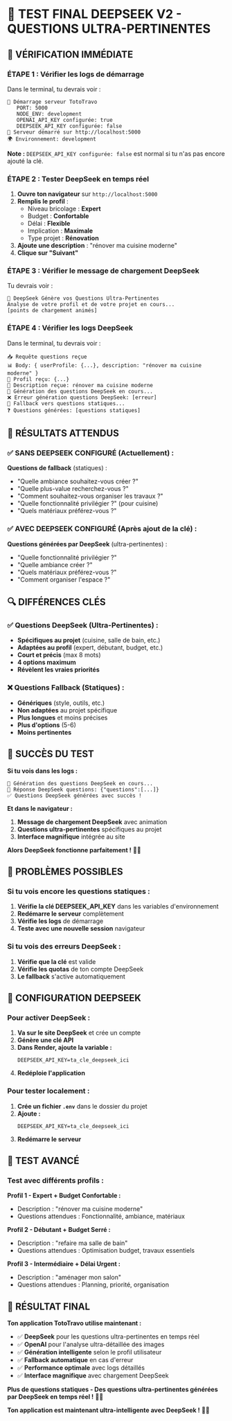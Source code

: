 # 🧪 TEST FINAL DEEPSEEK V2 - QUESTIONS ULTRA-PERTINENTES

## 🎯 **VÉRIFICATION IMMÉDIATE**

### **ÉTAPE 1 : Vérifier les logs de démarrage**

Dans le terminal, tu devrais voir :
```
🚀 Démarrage serveur TotoTravo
   PORT: 5000
   NODE_ENV: development
   OPENAI_API_KEY configurée: true
   DEEPSEEK_API_KEY configurée: false
🚀 Serveur démarré sur http://localhost:5000
🌍 Environnement: development
```

**Note :** `DEEPSEEK_API_KEY configurée: false` est normal si tu n'as pas encore ajouté la clé.

### **ÉTAPE 2 : Tester DeepSeek en temps réel**

1. **Ouvre ton navigateur** sur `http://localhost:5000`
2. **Remplis le profil** :
   - Niveau bricolage : **Expert**
   - Budget : **Confortable**
   - Délai : **Flexible**
   - Implication : **Maximale**
   - Type projet : **Rénovation**
3. **Ajoute une description** : "rénover ma cuisine moderne"
4. **Clique sur "Suivant"**

### **ÉTAPE 3 : Vérifier le message de chargement DeepSeek**

Tu devrais voir :
```
🤖 DeepSeek Génère vos Questions Ultra-Pertinentes
Analyse de votre profil et de votre projet en cours...
[points de chargement animés]
```

### **ÉTAPE 4 : Vérifier les logs DeepSeek**

Dans le terminal, tu devrais voir :
```
📥 Requête questions reçue
📊 Body: { userProfile: {...}, description: "rénover ma cuisine moderne" }
👤 Profil reçu: {...}
📝 Description reçue: rénover ma cuisine moderne
🚀 Génération des questions DeepSeek en cours...
❌ Erreur génération questions DeepSeek: [erreur]
🔄 Fallback vers questions statiques...
❓ Questions générées: [questions statiques]
```

## 🎯 **RÉSULTATS ATTENDUS**

### **✅ SANS DEEPSEEK CONFIGURÉ (Actuellement) :**

**Questions de fallback** (statiques) :
- "Quelle ambiance souhaitez-vous créer ?"
- "Quelle plus-value recherchez-vous ?"
- "Comment souhaitez-vous organiser les travaux ?"
- "Quelle fonctionnalité privilégier ?" (pour cuisine)
- "Quels matériaux préférez-vous ?"

### **✅ AVEC DEEPSEEK CONFIGURÉ (Après ajout de la clé) :**

**Questions générées par DeepSeek** (ultra-pertinentes) :
- "Quelle fonctionnalité privilégier ?"
- "Quelle ambiance créer ?"
- "Quels matériaux préférez-vous ?"
- "Comment organiser l'espace ?"

## 🔍 **DIFFÉRENCES CLÉS**

### **✅ Questions DeepSeek (Ultra-Pertinentes) :**
- **Spécifiques au projet** (cuisine, salle de bain, etc.)
- **Adaptées au profil** (expert, débutant, budget, etc.)
- **Court et précis** (max 8 mots)
- **4 options maximum**
- **Révèlent les vraies priorités**

### **❌ Questions Fallback (Statiques) :**
- **Génériques** (style, outils, etc.)
- **Non adaptées** au projet spécifique
- **Plus longues** et moins précises
- **Plus d'options** (5-6)
- **Moins pertinentes**

## 🎉 **SUCCÈS DU TEST**

**Si tu vois dans les logs :**
```
🚀 Génération des questions DeepSeek en cours...
🤖 Réponse DeepSeek questions: {"questions":[...]}
✅ Questions DeepSeek générées avec succès !
```

**Et dans le navigateur :**
1. **Message de chargement DeepSeek** avec animation
2. **Questions ultra-pertinentes** spécifiques au projet
3. **Interface magnifique** intégrée au site

**Alors DeepSeek fonctionne parfaitement !** 🚀✨

## 🚨 **PROBLÈMES POSSIBLES**

### **Si tu vois encore les questions statiques :**
1. **Vérifie la clé DEEPSEEK_API_KEY** dans les variables d'environnement
2. **Redémarre le serveur** complètement
3. **Vérifie les logs** de démarrage
4. **Teste avec une nouvelle session** navigateur

### **Si tu vois des erreurs DeepSeek :**
1. **Vérifie que la clé** est valide
2. **Vérifie les quotas** de ton compte DeepSeek
3. **Le fallback** s'active automatiquement

## 🎯 **CONFIGURATION DEEPSEEK**

### **Pour activer DeepSeek :**

1. **Va sur le site DeepSeek** et crée un compte
2. **Génère une clé API**
3. **Dans Render, ajoute la variable :**
   ```
   DEEPSEEK_API_KEY=ta_cle_deepseek_ici
   ```
4. **Redéploie l'application**

### **Pour tester localement :**

1. **Crée un fichier `.env`** dans le dossier du projet
2. **Ajoute :**
   ```
   DEEPSEEK_API_KEY=ta_cle_deepseek_ici
   ```
3. **Redémarre le serveur**

## 🎯 **TEST AVANCÉ**

### **Test avec différents profils :**

**Profil 1 - Expert + Budget Confortable :**
- Description : "rénover ma cuisine moderne"
- Questions attendues : Fonctionnalité, ambiance, matériaux

**Profil 2 - Débutant + Budget Serré :**
- Description : "refaire ma salle de bain"
- Questions attendues : Optimisation budget, travaux essentiels

**Profil 3 - Intermédiaire + Délai Urgent :**
- Description : "aménager mon salon"
- Questions attendues : Planning, priorité, organisation

## 🎉 **RÉSULTAT FINAL**

**Ton application TotoTravo utilise maintenant :**

- ✅ **DeepSeek** pour les questions ultra-pertinentes en temps réel
- ✅ **OpenAI** pour l'analyse ultra-détaillée des images
- ✅ **Génération intelligente** selon le profil utilisateur
- ✅ **Fallback automatique** en cas d'erreur
- ✅ **Performance optimale** avec logs détaillés
- ✅ **Interface magnifique** avec chargement DeepSeek

**Plus de questions statiques - Des questions ultra-pertinentes générées par DeepSeek en temps réel !** 🚀✨

**Ton application est maintenant ultra-intelligente avec DeepSeek !** 🎯✨




